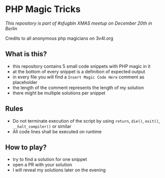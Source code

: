 PHP Magic Tricks
================

*This repository is part of #sfugbln XMAS meetup on December 20th in Berlin*

Credits to all anonymous php magicians on 3v4l.org

What is this?
-------------

* this repository contains 5 small code snippets with PHP magic in it
* at the bottom of every snippet is a definition of expected output
* in every file you will find a `Insert Magic Code Here` comment as placeholder
* the length of the comment represents the length of my solution
* there might be multiple solutions per snippet 

Rules
-----

* Do not terminate execution of the script by using `return`, `die()`, `exit()`, `__halt_compiler()` or similar
* All code lines shall be executed on runtime

How to play?
------------

* try to find a solution for one snippet
* open a PR with your solution
* I will reveal my solutions later on the evening
